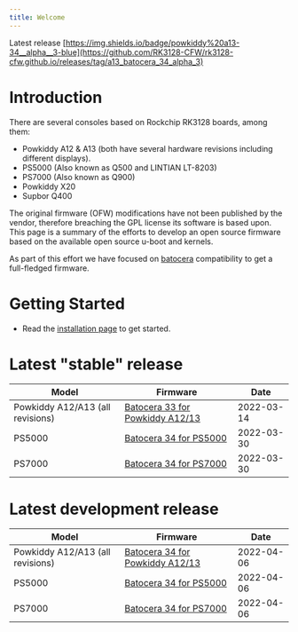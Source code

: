 ```yaml
---
title: Welcome
---
```


Latest release [https://img.shields.io/badge/powkiddy%20a13-34__alpha__3-blue](https://github.com/RK3128-CFW/rk3128-cfw.github.io/releases/tag/a13_batocera_34_alpha_3) 

# Introduction 
There are several consoles based on Rockchip RK3128 boards, among them:
* Powkiddy A12 & A13 (both have several hardware revisions including different
  displays).
* PS5000 (Also known as Q500 and LINTIAN LT-8203)
* PS7000 (Also known as Q900)
* Powkiddy X20
* Supbor Q400

The original firmware (OFW) modifications have not been published by the vendor,
therefore breaching the GPL license its software is based upon. This page is a
summary of the efforts to develop an open source firmware based on the available
open source u-boot and kernels.

As part of this effort we have focused on [batocera](https://batocera.org) compatibility to get a full-fledged firmware.

# Getting Started

* Read the [installation page](https://rk3128-cfw.github.io/01_getting_started/1_Installation/) to get started.

# Latest "stable" release

| Model | Firmware | Date |
|-------|----------|------|
| Powkiddy A12/A13 (all revisions) | [Batocera 33 for Powkiddy A12/13](https://github.com/RK3128-CFW/rk3128-cfw.github.io/releases/tag/a13_batocera_33_alpha_2) | 2022-03-14 |
| PS5000 | [Batocera 34 for PS5000](https://github.com/RK3128-CFW/rk3128-cfw.github.io/releases/tag/ps5000_batocera_34_alpha_2) | 2022-03-30 |
| PS7000 | [Batocera 34 for PS7000](https://github.com/RK3128-CFW/rk3128-cfw.github.io/releases/tag/ps7000_batocera_34_alpha_2) | 2022-03-30 |

# Latest development release

| Model | Firmware | Date |
|-------|----------|------|
| Powkiddy A12/A13 (all revisions) | [Batocera 34 for Powkiddy A12/13](https://github.com/RK3128-CFW/rk3128-cfw.github.io/releases/tag/a13_batocera_34_alpha_3) | 2022-04-06 |
| PS5000 | [Batocera 34 for PS5000](https://github.com/RK3128-CFW/rk3128-cfw.github.io/releases/tag/ps5000_batocera_34_alpha_3) | 2022-04-06 |
| PS7000 | [Batocera 34 for PS7000](https://github.com/RK3128-CFW/rk3128-cfw.github.io/releases/tag/ps7000_batocera_34_alpha_3) | 2022-04-06 |

